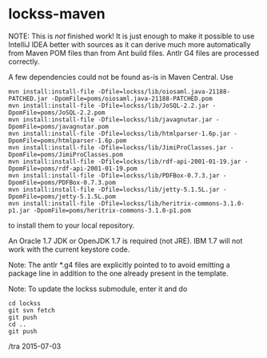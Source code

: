 # lockss-maven

NOTE: This is _not_ finished work!  It is just enough to make it
possible to use IntelliJ IDEA better with sources as it can derive
much more automatically from Maven POM files than from Ant build
files.  Antlr G4 files are processed correctly.

A few dependencies could not be found as-is in Maven Central.  Use

    mvn install:install-file -Dfile=lockss/lib/oiosaml.java-21188-PATCHED.jar -DpomFile=poms/oiosaml.java-21188-PATCHED.pom
    mvn install:install-file -Dfile=lockss/lib/JoSQL-2.2.jar -DpomFile=poms/JoSQL-2.2.pom
    mvn install:install-file -Dfile=lockss/lib/javagnutar.jar -DpomFile=poms/javagnutar.pom
    mvn install:install-file -Dfile=lockss/lib/htmlparser-1.6p.jar -DpomFile=poms/htmlparser-1.6p.pom
    mvn install:install-file -Dfile=lockss/lib/JimiProClasses.jar -DpomFile=poms/JimiProClasses.pom
    mvn install:install-file -Dfile=lockss/lib/rdf-api-2001-01-19.jar -DpomFile=poms/rdf-api-2001-01-19.pom
    mvn install:install-file -Dfile=lockss/lib/PDFBox-0.7.3.jar -DpomFile=poms/PDFBox-0.7.3.pom
    mvn install:install-file -Dfile=lockss/lib/jetty-5.1.5L.jar -DpomFile=poms/jetty-5.1.5L.pom
    mvn install:install-file -Dfile=lockss/lib/heritrix-commons-3.1.0-p1.jar -DpomFile=poms/heritrix-commons-3.1.0-p1.pom

to install them to your local repository.

An Oracle 1.7 JDK or OpenJDK 1.7 is required (not JRE).  IBM 1.7 will not work with
the current keystore code.

Note: The antlr *.g4 files are explicitly pointed to to avoid emitting
a package line in addition to the one already present in the template.

Note: To update the lockss submodule, enter it and do

    cd lockss
    git svn fetch
    git push
    cd ..
    git push

/tra 2015-07-03

